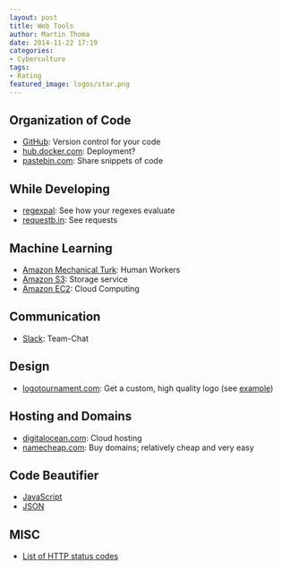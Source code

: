 ```yaml
---
layout: post
title: Web Tools
author: Martin Thoma
date: 2014-11-22 17:19
categories:
- Cyberculture
tags:
- Rating
featured_image: logos/star.png
---
```


## Organization of Code
* [GitHub](https://github.com/): Version control for your code
* [hub.docker.com](http://hub.docker.com/): Deployment?
* [pastebin.com](http://pastebin.com/): Share snippets of code

## While Developing

* [regexpal](http://regexpal.com/): See how your regexes evaluate
* [requestb.in](http://requestb.in/): See requests

## Machine Learning

* [Amazon Mechanical Turk](https://www.mturk.com/mturk/welcome): Human Workers
* [Amazon S3](http://aws.amazon.com/de/s3/): Storage service
* [Amazon EC2](http://aws.amazon.com/de/ec2/): Cloud Computing

## Communication

* [Slack](https://slack.com/): Team-Chat

## Design

* [logotournament.com](http://logotournament.com/): Get a custom, high quality logo (see [example](//martin-thoma.com/logo-design-tournament/))

## Hosting and Domains

* [digitalocean.com](https://www.digitalocean.com/): Cloud hosting
* [namecheap.com](https://www.namecheap.com/): Buy domains; relatively cheap and very easy

## Code Beautifier

* [JavaScript](http://jsbeautifier.org/)
* [JSON](http://jsonformatter.curiousconcept.com/)

## MISC

* [List of HTTP status codes](http://en.wikipedia.org/wiki/List_of_HTTP_status_codes)
